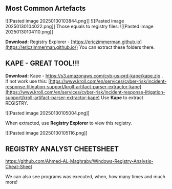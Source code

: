 ## Most Common Artefacts

![[Pasted image 20250130103844.png]]
![[Pasted image 20250130104022.png]]
Those equals to registry files:
![[Pasted image 20250130104110.png]]

**Download:** Registry Explorer - [https://ericzimmerman.github.io](https://ericzimmerman.github.io/)
You can extract these folders there.

## KAPE - GREAT TOOL!!!

**Download:** Kape - https://s3.amazonaws.com/cyb-us-prd-kape/kape.zip . If not work use this: [https://www.kroll.com/en/services/cyber-risk/incident-response-litigation-support/kroll-artifact-parser-extractor-kape](https://www.kroll.com/en/services/cyber-risk/incident-response-litigation-support/kroll-artifact-parser-extractor-kape)
Use **Kape** to extract REGISTRY.

![[Pasted image 20250130105004.png]]

When extracted, use **Registry Explorer** to view this registry.

![[Pasted image 20250130105116.png]]

## REGISTRY ANALYST CHEETSHEET

https://github.com/Ahmed-AL-Maghraby/Windows-Registry-Analysis-Cheat-Sheet

We can also see programs was executed, when, how many times and much more!